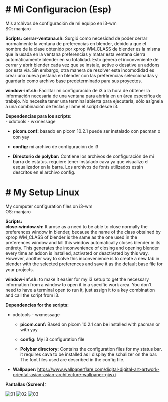 <div>
 <h1># Mi Configuracion (Esp)</h1>

Mis archivos de configuración de mi equipo en i3-wm  
SO: manjaro

**Scripts:**
**cerrar-ventana.sh:** Surgió como necesidad de poder cerrar normalmente la ventana de preferencias en blender, debido a que el nombre de la clase obtenido por xprop WM_CLASS de blender es la misma que la usada en la ventana preferencias y matar esta ventana cierra automáticamente blender en su totalidad. Esto genera el inconveniente de cerrar y abrir blender cada vez que se instale, active o desative un addons por esta vía. Sin embargo, otra manera de resolver esta incomodidad es crear una nueva pestaña en blender con las preferencias seleccionadas y guardarlo como archivo base predeterminado para sus proyectos.

**window-inf.sh:** Facilitar mi configuración de i3 a la hora de obtener la información necesaria de una ventana para abrirla en un área específica de trabajo. No necesita tener una terminal abierta para ejecutarla, sólo asígnela a una combinación de teclas y llame el script desde i3.

**Dependencias para los scripts:**  
    - xdotools
    - wxmessage

- **picom.conf:** basado en picom 10.2.1 puede ser instalado con pacman o con yay

- **config:** mi archivo de configuración de i3

- **Directorio de polybar:** Contiene los archivos de configuración de mi barra de estatus. requiere tener instalado cava ya que visualizo el esqualizador en la barra. Los archivos de fonts utilizados están descritos en el archivo config.  
</div>

<div>
<h1># My Setup Linux</h1>

My computer configuration files on i3-wm  
OS: manjaro

**Scripts:**  
**close-window.sh:** It arose as a need to be able to close normally the preferences window in blender, because the name of the class obtained by xprop WM_CLASS of blender is the same as the one used in the preferences window and kill this window automatically closes blender in its entirety. This generates the inconvenience of closing and opening blender every time an addon is installed, activated or deactivated by this way. However, another way to solve this inconvenience is to create a new tab in blender with the selected preferences and save it as the default base file for your projects.

**window-inf.sh:** to make it easier for my i3 setup to get the necessary information from a window to open it in a specific work area. You don't need to have a terminal open to run it, just assign it to a key combination and call the script from i3.

**Dependencies for the scripts:**  
- xdotools - wxmessage

    - **picom.conf:** Based on picom 10.2.1 can be installed with pacman or with yay

    - **config:** My i3 configuration file

    - **Polybar directory:** Contains the configuration files for my status bar. it requires cava to be installed as I display the schalizer on the bar. The font files used are described in the config file.
</div>

- **Wallpaper:** https://www.wallpaperflare.com/digital-digital-art-artwork-oriental-asian-asian-architecture-wallpaper-gjwxi

**Pantallas (Screen):**  

![01](https://github.com/maljos/mi-configuracion/assets/3738917/f7b8447a-b15f-4d07-89b1-e41e6524b2e8)
![02](https://github.com/maljos/mi-configuracion/assets/3738917/5625e83c-3868-4707-8bed-96efa06f5b6e)
![03](https://github.com/maljos/mi-configuracion/assets/3738917/f335758b-5b3d-4089-9b5e-f0c98795d883)
